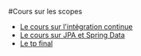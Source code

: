 #Cours sur les scopes 

* [Le cours sur l'intégration continue](https://docs.google.com/presentation/d/e/2PACX-1vRRt-DvK5lBBYYozDOQG2QWtz5d7E276MIf03P90bJTtpediMgrnDRXoRYIX7t7-ISDrm9eMT8-_bpS/pub?start=false&loop=false&delayms=3000)
* [Le cours sur JPA et Spring Data](https://docs.google.com/presentation/d/e/2PACX-1vRYqECcDiCSpCecTvudmV_KjOR4Yp3RekGkdfIMN3fV5phq5HoDJIi0VgojoEtvu0mqkkaZ84XFHYyq/pub?start=false&loop=false&delayms=3000)
* [Le tp final](https://docs.google.com/document/d/e/2PACX-1vQf8xjLLA6k1AYByIrpM3SGUa4uxnBtOMvfD_ubLmBObNq2sC3cb3zmODAqOC-ClOvZaEwNYUe-UPmK/pub)
